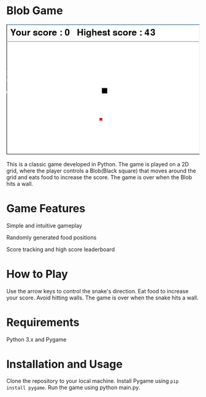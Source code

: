 # Blob Game
![alt text](README_Assets/Blob.jpg)

This is a classic game developed in Python. The game is played on a 2D grid, where the player controls a Blob(Black square) that moves around the grid and eats food to increase the score. The game is over when the Blob hits a wall.

# Game Features

Simple and intuitive gameplay

Randomly generated food positions

Score tracking and high score leaderboard

# How to Play

Use the arrow keys to control the snake's direction.
Eat food to increase your score.
Avoid hitting walls.
The game is over when the snake hits a wall.

# Requirements

Python 3.x and Pygame

# Installation and Usage

Clone the repository to your local machine.
Install Pygame using ```pip install pygame```.
Run the game using python main.py.
